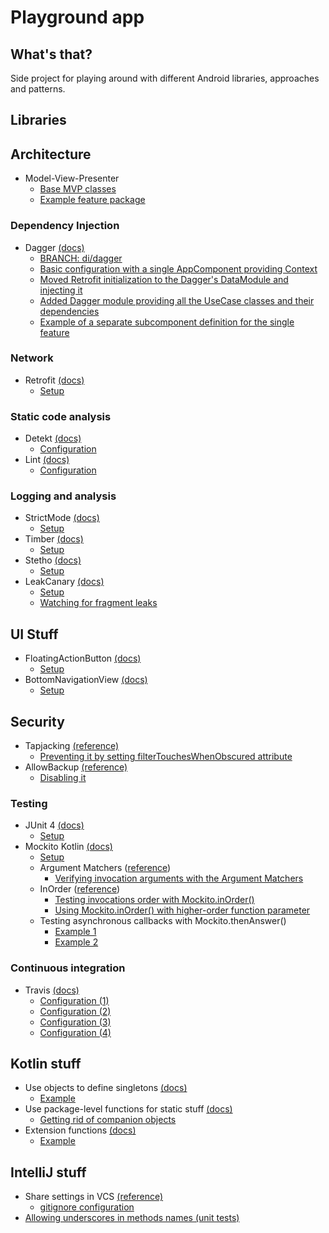 # Playground app

## What's that?

Side project for playing around with different Android libraries, approaches and patterns.

## Libraries

## Architecture
* Model-View-Presenter
    * [Base MVP classes](https://github.com/jahudzik/playground-app/tree/develop/app/src/main/java/com/jahu/playground/mvp)
    * [Example feature package](https://github.com/jahudzik/playground-app/tree/develop/app/src/main/java/com/jahu/playground/features/chooseuser)

### Dependency Injection
* Dagger [(docs)](https://google.github.io/dagger/)
    * [BRANCH: di/dagger](https://github.com/jahudzik/playground-app/tree/di/dagger)
    * [Basic configuration with a single AppComponent providing Context](https://github.com/jahudzik/playground-app/commit/e1778cc03347b71b97c6e47f7faf220aea50c0ab)
    * [Moved Retrofit initialization to the Dagger's DataModule and injecting it](https://github.com/jahudzik/playground-app/commit/e3364d1d20a1ece870fbd360fe3f757cb899ceda)
    * [Added Dagger module providing all the UseCase classes and their dependencies](https://github.com/jahudzik/playground-app/commit/7e014689f0c425ea6eac937bbbc135c0b2f773f2)
    * [Example of a separate subcomponent definition for the single feature](https://github.com/jahudzik/playground-app/commit/f7e85d428fc437b784aa2c3809176f4dc331c0fc)
    
### Network

* Retrofit [(docs)](http://square.github.io/retrofit/)
    * [Setup](https://github.com/jahudzik/playground-app/commit/9fab27130c0beda4ae7f6fbc639b718fc965a602)

### Static code analysis

* Detekt [(docs)](https://github.com/arturbosch/detekt)
    * [Configuration](https://github.com/jahudzik/playground-app/commit/04ba665d3e46667f92e50296ee62e456410f011c)
* Lint [(docs)](https://developer.android.com/studio/write/lint.html)
    * [Configuration](https://github.com/jahudzik/playground-app/commit/c677e2cc06d0bc2ceb5b311bb04cea5e257c8299)

### Logging and analysis

* StrictMode [(docs)](https://developer.android.com/reference/android/os/StrictMode.html)
    * [Setup](https://github.com/jahudzik/playground-app/commit/53d79cc6e12ea6a1bbcf65022915b1416e11bf68)
* Timber [(docs)](https://github.com/JakeWharton/timber)
    * [Setup](https://github.com/jahudzik/playground-app/commit/1235934fc8dc6d5218af83c120405c1cc8dafb42)
* Stetho [(docs)](http://facebook.github.io/stetho/)
    * [Setup](https://github.com/jahudzik/playground-app/commit/aa166640670e80b8937cef9512c7ed25e197e130)
* LeakCanary [(docs)](https://github.com/square/leakcanary)
     * [Setup](https://github.com/jahudzik/playground-app/commit/85480900bc857023627a91a305e5a14a3dc1bf12)
     * [Watching for fragment leaks](https://github.com/jahudzik/playground-app/commit/38d7d45242d15cfad3855996886794753907f0ef)

## UI Stuff

* FloatingActionButton [(docs)](https://developer.android.com/reference/android/support/design/widget/FloatingActionButton.html)
    * [Setup](https://github.com/jahudzik/playground-app/commit/1135142571efdc2edb672124894f877557bc5ac6)
* BottomNavigationView [(docs)](https://developer.android.com/reference/android/support/design/widget/BottomNavigationView.html)
    * [Setup](https://github.com/jahudzik/playground-app/commit/484c22b1d450b53170622aa58d34664564ee627e)

## Security

* Tapjacking [(reference)](https://blog.devknox.io/tapjacking-android-prevent/)
    * [Preventing it by setting filterTouchesWhenObscured attribute](https://github.com/jahudzik/playground-app/commit/cd5bfb43369044311bb222357f400c45875e9e22)
* AllowBackup [(reference)](https://blog.devknox.io/what-is-android-allowbackup-how-it-affects-your-app/)
    * [Disabling it](https://github.com/jahudzik/playground-app/commit/8a4fb57c910981c325d42e8a24231e70abec1ca2)

### Testing 

* JUnit 4 [(docs)](http://junit.org/junit4)
    * [Setup](https://github.com/jahudzik/playground-app/commit/2ae79209f13a80ccb9ad02b0a8e71e0339d83cc3)
* Mockito Kotlin [(docs)](https://github.com/nhaarman/mockito-kotlin)
    * [Setup](https://github.com/jahudzik/playground-app/commit/2ae79209f13a80ccb9ad02b0a8e71e0339d83cc3)
    * Argument Matchers ([reference](https://github.com/nhaarman/mockito-kotlin/wiki/Mocking-and-verifying#argument-matchers))
        * [Verifying invocation arguments with the Argument Matchers](https://github.com/jahudzik/playground-app/commit/84ac249a362450233ad686be94697e95335940de#diff-658aa0166cdde11c0d58825acdbb55e4)
    * InOrder ([reference](https://github.com/nhaarman/mockito-kotlin/wiki/Mocking-and-verifying#inorder))
        * [Testing invocations order with Mockito.inOrder()](https://github.com/jahudzik/playground-app/commit/b76d8d22a47665540242ae0d63a601173ddf81ed)
        * [Using Mockito.inOrder() with higher-order function parameter](https://github.com/jahudzik/playground-app/commit/7a2c55efbd485d233fc171f8c3aca87278ecbe91)
    * Testing asynchronous callbacks with Mockito.thenAnswer()
        * [Example 1](https://github.com/jahudzik/playground-app/commit/a6f1b28ce48273f228319a6ce7ae048f5ed1158a)
        * [Example 2](https://github.com/jahudzik/playground-app/commit/026e3ee0e87ede7d90138389929d28b7bfb4fb18)

### Continuous integration
 
* Travis [(docs)](https://travis-ci.org/)
    * [Configuration (1)](https://github.com/jahudzik/playground-app/commit/6427b738ee8ab3c379be6d0e96b3f6f332906c11)
    * [Configuration (2)](https://github.com/jahudzik/playground-app/commit/30016905e0f613d652efe96119d3cda54cd904ec)
    * [Configuration (3)](https://github.com/jahudzik/playground-app/commit/ec40fb9959ca6bdc02da10b0d524a4334e257335)
    * [Configuration (4)](https://github.com/jahudzik/playground-app/commit/c418f26c6f480ef4a302a6b8a82ba3ccfd72d150)

## Kotlin stuff

* Use objects to define singletons [(docs)](https://kotlinlang.org/docs/reference/object-declarations.html#object-declarations)
    * [Example](https://github.com/jahudzik/playground-app/commit/c37c31936115a0837badbbc2a8e20e62a9b8c2ea)
* Use package-level functions for static stuff [(docs)](https://kotlinlang.org/docs/reference/classes.html#companion-objects)
    * [Getting rid of companion objects](https://github.com/jahudzik/playground-app/commit/afcc74664ce97a8984b7ae867fdc211f39451144)
* Extension functions [(docs)](https://kotlinlang.org/docs/reference/extensions.html)
    * [Example](https://github.com/jahudzik/playground-app/commit/afa7155085c08844e5618282d1326283c24cc398)

## IntelliJ stuff

* Share settings in VCS [(reference)](https://tips.seebrock3r.me/share-settings-with-the-team-a-year-later-e28c24fc07aa#.lr4d1itga)
    * [gitignore configuration](https://github.com/jahudzik/playground-app/commit/31c69d569e3d8d198fb29896faac446859d5b44d#diff-a084b794bc0759e7a6b77810e01874f2)
* [Allowing underscores in methods names (unit tests)](https://github.com/jahudzik/playground-app/commit/a0dba3aeac1aee3c599d8e0ae6aba9699cb9a866)
